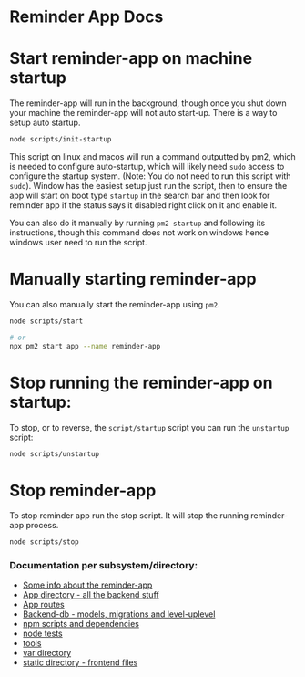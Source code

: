 # Reminder App Docs

# Start reminder-app on machine startup

The reminder-app will run in the background, though once you shut down
your machine the reminder-app will not auto start-up. There is a way to setup
auto startup.

```bash
node scripts/init-startup
```

This script on linux and macos will run a command outputted by pm2,
which is needed to configure auto-startup,
which will likely need `sudo` access to configure the startup system.
(Note: You do not need to run this script with `sudo`).
Window has the easiest setup just run the script, then to ensure the
app will start on boot type `startup` in the search bar and then look for reminder app
if the status says it disabled right click on it and enable it.

You can also do it manually by running `pm2 startup` and following its instructions, though this
command does not work on windows hence windows user need to run the script.

# Manually starting reminder-app

You can also manually start the reminder-app using `pm2`.
```bash
node scripts/start 

# or
npx pm2 start app --name reminder-app
```

# Stop running the reminder-app on startup:
To stop, or to reverse, the `script/startup` script you can run the
`unstartup` script:
```bash
node scripts/unstartup
```

# Stop reminder-app
To stop reminder app run the stop script. It will stop the running
reminder-app process.
```bash
node scripts/stop
```

### Documentation per subsystem/directory:
  * [Some info about the reminder-app](about.md)
  * [App directory - all the backend stuff](app-directory.md)
  * [App routes](app-directory.md#routes-directory-and-adding-a-route)
  * [Backend-db - models, migrations and level-uplevel](app-directory.md#models-directory)
  * [npm scripts and dependencies](npm-scripts-and-dependencies.md)
  * [node tests](node-tests.md)
  * [tools](tools.md)
  * [var directory](var-directory.md)
  * [static directory - frontend files](static-directory.md)


